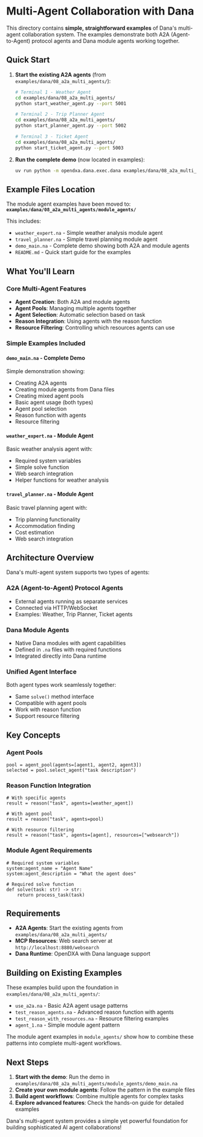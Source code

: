 # Multi-Agent Collaboration with Dana

This directory contains **simple, straightforward examples** of Dana's multi-agent collaboration system. The examples demonstrate both A2A (Agent-to-Agent) protocol agents and Dana module agents working together.

## Quick Start

1. **Start the existing A2A agents** (from `examples/dana/08_a2a_multi_agents/`):
   ```bash
   # Terminal 1 - Weather Agent
   cd examples/dana/08_a2a_multi_agents/
   python start_weather_agent.py --port 5001
   
   # Terminal 2 - Trip Planner Agent  
   cd examples/dana/08_a2a_multi_agents/
   python start_planner_agent.py --port 5002
   
   # Terminal 3 - Ticket Agent
   cd examples/dana/08_a2a_multi_agents/
   python start_ticket_agent.py --port 5003
   ```

2. **Run the complete demo** (now located in examples):
   ```bash
   uv run python -m opendxa.dana.exec.dana examples/dana/08_a2a_multi_agents/module_agents/demo_main.na
   ```

## Example Files Location

The module agent examples have been moved to:
**`examples/dana/08_a2a_multi_agents/module_agents/`**

This includes:
- `weather_expert.na` - Simple weather analysis module agent
- `travel_planner.na` - Simple travel planning module agent  
- `demo_main.na` - Complete demo showing both A2A and module agents
- `README.md` - Quick start guide for the examples

## What You'll Learn

### Core Multi-Agent Features
- **Agent Creation**: Both A2A and module agents
- **Agent Pools**: Managing multiple agents together  
- **Agent Selection**: Automatic selection based on task
- **Reason Integration**: Using agents with the reason function
- **Resource Filtering**: Controlling which resources agents can use

### Simple Examples Included

#### `demo_main.na` - Complete Demo
Simple demonstration showing:
- Creating A2A agents
- Creating module agents from Dana files
- Creating mixed agent pools
- Basic agent usage (both types)
- Agent pool selection
- Reason function with agents
- Resource filtering

#### `weather_expert.na` - Module Agent
Basic weather analysis agent with:
- Required system variables
- Simple solve function
- Web search integration
- Helper functions for weather analysis

#### `travel_planner.na` - Module Agent  
Basic travel planning agent with:
- Trip planning functionality
- Accommodation finding
- Cost estimation
- Web search integration

## Architecture Overview

Dana's multi-agent system supports two types of agents:

### A2A (Agent-to-Agent) Protocol Agents
- External agents running as separate services
- Connected via HTTP/WebSocket
- Examples: Weather, Trip Planner, Ticket agents

### Dana Module Agents
- Native Dana modules with agent capabilities
- Defined in `.na` files with required functions
- Integrated directly into Dana runtime

### Unified Agent Interface
Both agent types work seamlessly together:
- Same `solve()` method interface
- Compatible with agent pools
- Work with reason function
- Support resource filtering

## Key Concepts

### Agent Pools
```dana
pool = agent_pool(agents=[agent1, agent2, agent3])
selected = pool.select_agent("task description")
```

### Reason Function Integration
```dana
# With specific agents
result = reason("task", agents=[weather_agent])

# With agent pool  
result = reason("task", agents=pool)

# With resource filtering
result = reason("task", agents=[agent], resources=["websearch"])
```

### Module Agent Requirements
```dana
# Required system variables
system:agent_name = "Agent Name"
system:agent_description = "What the agent does"

# Required solve function
def solve(task: str) -> str:
    return process_task(task)
```

## Requirements

- **A2A Agents**: Start the existing agents from `examples/dana/08_a2a_multi_agents/`
- **MCP Resources**: Web search server at `http://localhost:8880/websearch`
- **Dana Runtime**: OpenDXA with Dana language support

## Building on Existing Examples

These examples build upon the foundation in `examples/dana/08_a2a_multi_agents/`:
- `use_a2a.na` - Basic A2A agent usage patterns
- `test_reason_agents.na` - Advanced reason function with agents
- `test_reason_with_resources.na` - Resource filtering examples
- `agent_1.na` - Simple module agent pattern

The module agent examples in `module_agents/` show how to combine these patterns into complete multi-agent workflows.

## Next Steps

1. **Start with the demo**: Run the demo in `examples/dana/08_a2a_multi_agents/module_agents/demo_main.na`
2. **Create your own module agents**: Follow the pattern in the example files
3. **Build agent workflows**: Combine multiple agents for complex tasks
4. **Explore advanced features**: Check the hands-on guide for detailed examples

Dana's multi-agent system provides a simple yet powerful foundation for building sophisticated AI agent collaborations! 